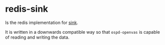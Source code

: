 # redis-sink

Is the redis implementation for [sink](../sink/).

It is written in a downwards compatible way so that `ospd-openvas` is capable of reading and writing the data.

